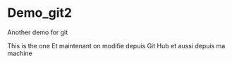 # Demo_git2
Another demo for git

This is the one
Et maintenant on modifie depuis Git Hub
et aussi depuis ma machine
